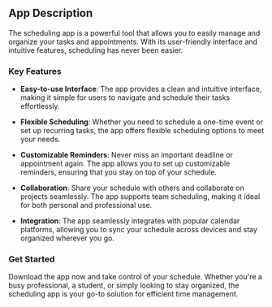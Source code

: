 ## App Description

The scheduling app is a powerful tool that allows you to easily manage and organize your tasks and appointments. With its user-friendly interface and intuitive features, scheduling has never been easier.

### Key Features

- **Easy-to-use Interface**: The app provides a clean and intuitive interface, making it simple for users to navigate and schedule their tasks effortlessly.

- **Flexible Scheduling**: Whether you need to schedule a one-time event or set up recurring tasks, the app offers flexible scheduling options to meet your needs.

- **Customizable Reminders**: Never miss an important deadline or appointment again. The app allows you to set up customizable reminders, ensuring that you stay on top of your schedule.

- **Collaboration**: Share your schedule with others and collaborate on projects seamlessly. The app supports team scheduling, making it ideal for both personal and professional use.

- **Integration**: The app seamlessly integrates with popular calendar platforms, allowing you to sync your schedule across devices and stay organized wherever you go.

### Get Started

Download the app now and take control of your schedule. Whether you're a busy professional, a student, or simply looking to stay organized, the scheduling app is your go-to solution for efficient time management.
